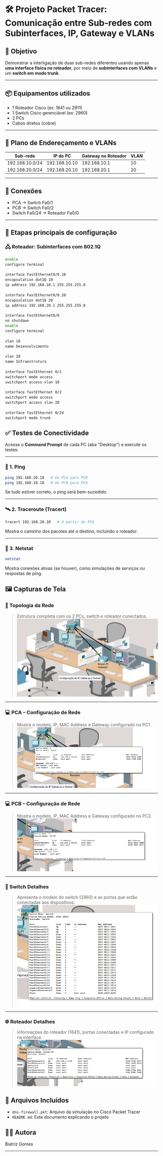 # 🛠️ Projeto Packet Tracer: Comunicação entre Sub-redes com Subinterfaces, IP,  Gateway e VLANs

## 🎯 Objetivo

Demonstrar a interligação de duas sub-redes diferentes usando apenas **uma interface física no roteador**, por meio de **subinterfaces com VLANs** e um **switch em modo trunk**.

---

## 📦 Equipamentos utilizados

- 1 Roteador Cisco (ex: 1841 ou 2911)
- 1 Switch Cisco gerenciável (ex: 2960)
- 2 PCs
- Cabos diretos (cobre)

---

## 🧱 Plano de Endereçamento e VLANs

| Sub-rede         | IP do PC        | Gateway no Roteador | VLAN |
|------------------|-----------------|----------------------|------|
| 192.168.10.0/24  | 192.168.10.10   | 192.168.10.1         | 10   |
| 192.168.20.0/24  | 192.168.20.10   | 192.168.20.1         | 20   |

---

## 🔌 Conexões

- PCA → Switch Fa0/1  
- PCB → Switch Fa0/2  
- Switch Fa0/24 → Roteador Fa0/0  

---

## 🔧 Etapas principais de configuração

### 🖧 Roteador: Subinterfaces com 802.1Q

```bash
enable
configure terminal

interface FastEthernet0/0.10
encapsulation dot1Q 10
ip address 192.168.10.1 255.255.255.0

interface FastEthernet0/0.20
encapsulation dot1Q 20
ip address 192.168.20.1 255.255.255.0

interface FastEthernet0/0
no shutdown
enable
configure terminal

vlan 10
name Desenvolvimento

vlan 20
name Infraestrutura

interface fastEthernet 0/1
switchport mode access
switchport access vlan 10

interface fastEthernet 0/2
switchport mode access
switchport access vlan 20

interface fastEthernet 0/24
switchport mode trunk

```

## ✅ Testes de Conectividade

Acesse o **Command Prompt** de cada PC (aba "Desktop") e execute os testes:

---

### 🔁 1. Ping

```bash
ping 192.168.20.10   # Do PCA para PCB
ping 192.168.10.10   # Do PCB para PCA
```
Se tudo estiver correto, o ping será bem-sucedido.

---

### 🛰️ 2. Traceroute (Tracert)
```bash
tracert 192.168.20.10   # A partir do PCA
```
Mostra o caminho dos pacotes até o destino, incluindo o roteador.

---

### 📡 3. Netstat
```bash
netstat
```
Mostra conexões ativas (se houver), como simulações de serviços ou respostas de ping.


## 🖼️ Capturas de Tela

### 🔌 Topologia da Rede
> Estrutura completa com os 2 PCs, switch e roteador conectados.
![Topologia da Rede](https://raw.githubusercontent.com/DurezahGeek/IP-Gateway/refs/heads/main/src1/1.png)

---

### 💻 PCA – Configuração de Rede
> Mostra o modelo, IP, MAC Address e Gateway configurado no PC1.
![PC1 Detalhes](https://raw.githubusercontent.com/DurezahGeek/IP-Gateway/refs/heads/main/src1/6.png)

---

### 💻 PCB – Configuração de Rede
> Mostra o modelo, IP, MAC Address e Gateway configurado no PC2.
![PC2 Detalhes](https://raw.githubusercontent.com/DurezahGeek/IP-Gateway/refs/heads/main/src1/bbb.png)

---

### 📶 Switch Detalhes
> Apresenta o modelo do switch (2960) e as portas que estão conectadas aos dispositivos.
![Switch Detalhes](https://raw.githubusercontent.com/DurezahGeek/IP-Gateway/refs/heads/main/src1/S.png)

---

### 🌐 Roteador Detalhes
> Informações do roteador (1841), portas conectadas e IP configurado na interface.
![Roteador Detalhes](https://raw.githubusercontent.com/DurezahGeek/IP-Gateway/refs/heads/main/src1/4.png)


## 📂 Arquivos Incluídos

- `dns-firewall.pkt`: Arquivo da simulação no Cisco Packet Tracer
- `README.md`: Este documento explicando o projeto

## 👩‍💻 Autora

Biatriz Gomes

---
